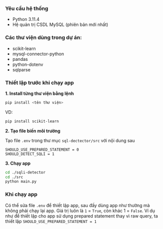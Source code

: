 ### Yêu cầu hệ thống

-   Python 3.11.4
-   Hệ quản trị CSDL MySQL (phiên bản mới nhất)

### Các thư viện dùng trong dự án:

-   scikit-learn
-   mysql-connector-python
-   pandas
-   python-dotenv
-   sqlparse

### Thiết lập trước khi chạy app

**1. Install từng thư viện bằng lệnh**

```bash
pip install <tên thư viện>
```

VD:

```bash
pip install scikit-learn
```

**2. Tạo file biến môi trường**

Tạo file `.env` trong thư mục `sql-dectector/src` với nội dung sau

```env
SHOULD_USE_PREPARED_STATEMENT = 0
SHOULD_DETECT_SQLI = 1
```

**3. Chạy app**

```bash
cd ./sqli-detector
cd ./src
python main.py
```

### Khi chạy app

Có thể sửa file `.env` để thiết lập app, sau đấy dùng app như thường mà không phải chạy lại app. Giá trị luôn là `1` = `True`, còn khác 1 = `False`. Ví dụ như để thiết lập cho app sử dụng prepared statement thay vì raw query, ta thiết lập `SHOULD_USE_PREPARED_STATEMENT = 1`
